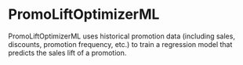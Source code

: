 # PromoLiftOptimizerML
PromoLiftOptimizerML uses historical promotion data (including sales, discounts, promotion frequency, etc.) to train a regression model that predicts the sales lift of a promotion.
